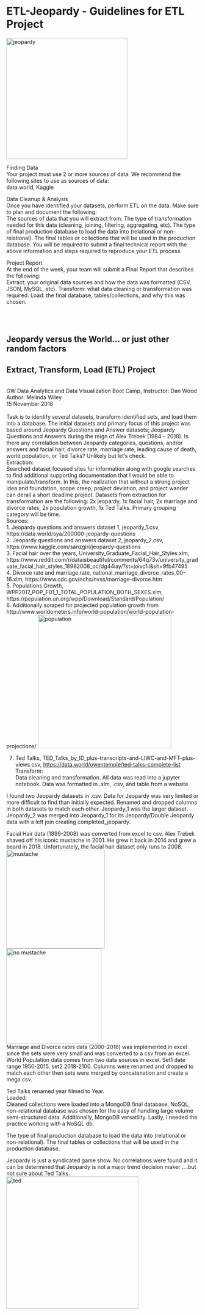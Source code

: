 # ETL-Jeopardy - Guidelines for ETL Project
<img width="317" alt="jeopardy" src="https://user-images.githubusercontent.com/41865917/48578392-7bfbf780-e8e7-11e8-99a4-b7ff756aa8f3.PNG">

Finding Data<br>
Your project must use 2 or more sources of data. We recommend the following sites to use as sources of data:<br>
data.world, Kaggle

Data Cleanup & Analysis<br>
Once you have identified your datasets, perform ETL on the data. Make sure to plan and document the following:<br>
The sources of data that you will extract from.
The type of transformation needed for this data (cleaning, joining, filtering, aggregating, etc).
The type of final production database to load the data into (relational or non-relational).
The final tables or collections that will be used in the production database.
You will be required to submit a final technical report with the above information and steps required to reproduce your ETL process.

Project Report<br>
At the end of the week, your team will submit a Final Report that describes the following:<br>
Extract: your original data sources and how the data was formatted (CSV, JSON, MySQL, etc).
Transform: what data cleaning or transformation was required.
Load: the final database, tables/collections, and why this was chosen.

<br>
<br>

## Jeopardy versus the World… or just other random factors<br>
## Extract, Transform, Load (ETL) Project<br>
<br>
GW Data Analytics and Data Visualization Boot Camp, Instructor: Dan Wood<br>
Author: Melinda Wiley<br>
15 November 2018<br>
<br>
Task is to identify several datasets, transform identified sets, and load them into a database. The initial datasets and primary focus of this project was based around Jeopardy Questions and Answer datasets; Jeopardy Questions and Answers during the reign of Alex Trebek (1984 – 2018). Is there any correlation between Jeopardy categories, questions, and/or answers and facial hair, divorce rate, marriage rate, leading cause of death, world population, or Ted Talks? Unlikely but let’s check.
<br>
Extraction:<br>
Searched dataset focused sites for information along with google searches to find additional supporting documentation that I would be able to manipulate/transform. In this, the realization that without a strong project idea and foundation, scope creep, project deviation, and project wander can derail a short deadline project. 
Datasets from extraction for transformation are the following: 2x jeopardy, 1x facial hair, 2x marriage and divorce rates, 2x population growth, 1x Ted Talks. Primary grouping category will be time. <br>
Sources:<br>
1.	Jeopardy questions and answers dataset 1, jeopardy_1.csv, https://data.world/sya/200000-jeopardy-questions <br>
2.	Jeopardy questions and answers dataset 2, jeopardy_2.csv, https://www.kaggle.com/sanzgiri/jeopardy-questions <br>
3.	Facial hair over the years, University_Graduate_Facial_Hair_Styles.xlm, https://www.reddit.com/r/dataisbeautiful/comments/64q73v/university_graduate_facial_hair_styles_18982008_oc/dg44iay/?st=joivc1il&sh=9fb47495 <br>
4.	Divorce rate and marriage rate, national_marriage_divorce_rates_00-16.xlm, https://www.cdc.gov/nchs/nvss/marriage-divorce.htm <br>
5.	Populations Growth, WPP2017_POP_F01_1_TOTAL_POPULATION_BOTH_SEXES.xlm, https://population.un.org/wpp/Download/Standard/Population/ <br>
6.	Additionally scraped for projected population growth from http://www.worldometers.info/world-population/world-population-projections/ <img width="349" alt="population" src="https://user-images.githubusercontent.com/41865917/48578458-ac439600-e8e7-11e8-8dc4-97f96a03fe82.PNG"> 

7.	Ted Talks, TED_Talks_by_ID_plus-transcripts-and-LIWC-and-MFT-plus-views.csv, https://data.world/owentemple/ted-talks-complete-list 
Transform:<br>
Data cleaning and transformation. All data was read into a jupyter notebook. Data was formatted in .xlm, .csv, and table from a website.

I found two Jeopardy datasets in .csv. Data for Jeopardy was very limited or more difficult to find than initially expected. Renamed and dropped columns in both datasets to match each other. Jeopardy_1 was the larger dataset. Jeopardy_2 was merged into Jeopardy_1 for its Jeopardy/Double Jeopardy data with a left join creating completed_jeopardy.

Facial Hair data (1899-2008) was converted from excel to csv. Alex Trebek shaved off his iconic mustache in 2001. He grew it back in 2014 and grew a beard in 2018. Unfortunately, the facial hair dataset only runs to 2008. <img width="258" alt="mustache" src="https://user-images.githubusercontent.com/41865917/48578411-8ae2aa00-e8e7-11e8-9ad8-b8ec0575e93b.PNG"> <img width="249" alt="no mustache" src="https://user-images.githubusercontent.com/41865917/48578436-9cc44d00-e8e7-11e8-8480-78ba0caf29de.PNG"><br>
Marriage and Divorce rates data (2000-2016) was implemented in excel since the sets were very small and was converted to a csv from an excel. 
World Population data comes from two data sources in excel. Set1 date range 1950-2015, set2 2018-2100. Columns were renamed and dropped to match each other then sets were merged by concatenation and create a mega csv. 

Ted Talks renamed year filmed to Year. 
<br>
Loaded:<br>
Cleaned collections were loaded into a MongoDB final database. 
NoSQL, non-relational database was chosen for the easy of handling large volume semi-structured data. Additionally, MongoDB versatility. Lastly, I needed the practice working with a NoSQL db. 

The type of final production database to load the data into (relational or non-relational).
The final tables or collections that will be used in the production database.

Jeopardy is just a syndicated game show. No correlations were found and it can be determined that Jeopardy is not a major trend decision maker ….but not sure about Ted Talks. <br><img width="346" alt="ted" src="https://user-images.githubusercontent.com/41865917/48578462-af3e8680-e8e7-11e8-91f0-b8625550a83a.PNG">
<br>
